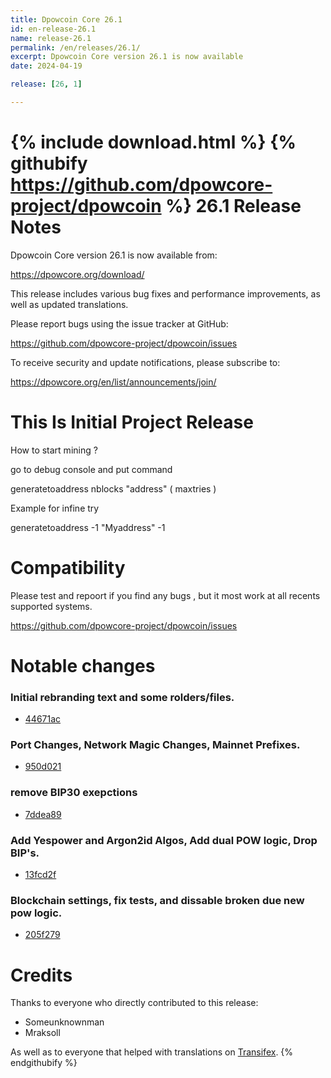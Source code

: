```yaml
---
title: Dpowcoin Core 26.1
id: en-release-26.1
name: release-26.1
permalink: /en/releases/26.1/
excerpt: Dpowcoin Core version 26.1 is now available
date: 2024-04-19

release: [26, 1]

---
```

{% include download.html %}
{% githubify https://github.com/dpowcore-project/dpowcoin %}
26.1 Release Notes
==================

Dpowcoin Core version 26.1 is now available from:

  <https://dpowcore.org/download/>

This release includes various bug fixes and performance
improvements, as well as updated translations.

Please report bugs using the issue tracker at GitHub:

  <https://github.com/dpowcore-project/dpowcoin/issues>

To receive security and update notifications, please subscribe to:

  <https://dpowcore.org/en/list/announcements/join/>


This Is Initial Project Release
==============

How to start mining ?

go to debug console and put command

generatetoaddress nblocks "address" ( maxtries )

Example for infine try

generatetoaddress -1 "Myaddress" -1


Compatibility
==============

Please test and repoort if you find any bugs , but it most work at all recents supported systems.

   <https://github.com/dpowcore-project/dpowcoin/issues>

Notable changes
===============

### Initial rebranding text and some rolders/files.

- [44671ac](https://github.com/dpowcore-project/dpowcoin/commit/44671ac9eebbc0e5b68aaaa0fd40f2e77a130ee2)

### Port Changes, Network Magic Changes, Mainnet Prefixes.

- [950d021](https://github.com/dpowcore-project/dpowcoin/commit/950d021a70da40bc676839a4b20c5dbab4d14506)

### remove BIP30 exepctions

- [7ddea89](https://github.com/dpowcore-project/dpowcoin/commit/7ddea89a50f19355b6326023b8ccdc570a4d98ca)

### Add Yespower and Argon2id Algos, Add dual POW logic, Drop BIP's.

- [13fcd2f](https://github.com/dpowcore-project/dpowcoin/commit/13fcd2f73e5de1adf5050ce09f0ac4c85002f566)

### Blockchain settings, fix tests, and dissable broken due new pow logic.

- [205f279](https://github.com/dpowcore-project/dpowcoin/commit/205f279b1fd93023453439c13434aacc3ce86eb0)


Credits
=======

Thanks to everyone who directly contributed to this release:

- Someunknownman
- Mraksoll

As well as to everyone that helped with translations on
[Transifex](https://www.transifex.com/bitcoin/bitcoin/).
{% endgithubify %}